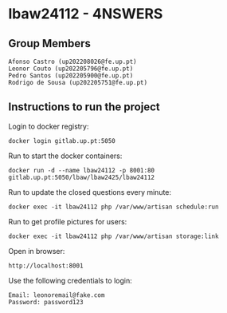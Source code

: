 # lbaw24112 - 4NSWERS

## Group Members

    Afonso Castro (up202208026@fe.up.pt)
    Leonor Couto (up202205796@fe.up.pt)
    Pedro Santos (up202205900@fe.up.pt)
    Rodrigo de Sousa (up202205751@fe.up.pt)

## Instructions to run the project

Login to docker registry:
```
docker login gitlab.up.pt:5050
```

Run to start the docker containers:
```
docker run -d --name lbaw24112 -p 8001:80 gitlab.up.pt:5050/lbaw/lbaw2425/lbaw24112
```

Run to update the closed questions every minute:
```
docker exec -it lbaw24112 php /var/www/artisan schedule:run
```
Run to get profile pictures for users:
```
docker exec -it lbaw24112 php /var/www/artisan storage:link
```

Open in browser:
```
http://localhost:8001
```

Use the following credentials to login:
```
Email: leonoremail@fake.com
Password: password123
```